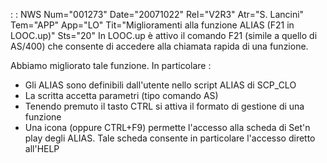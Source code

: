  :  : NWS Num="001273" Date="20071022" Rel="V2R3" Atr="S. Lancini" Tem="APP" App="LO" Tit="Miglioramenti alla funzione ALIAS (F21 in LOOC.up)" Sts="20"
In LOOC.up è attivo il comando F21 (simile a quello di AS/400) che consente di accedere alla chiamata rapida di una funzione.

Abbiamo migliorato tale funzione. In particolare : 
- Gli ALIAS sono definibili dall'utente nello script ALIAS di SCP_CLO
- La scritta accetta parametri (tipo comando AS)
- Tenendo premuto il tasto CTRL si attiva il formato di gestione di una funzione
- Una icona (oppure CTRL+F9) permette l'accesso alla scheda di Set'n play degli ALIAS. Tale
scheda consente in particolare l'accesso diretto all'HELP
